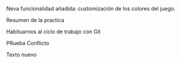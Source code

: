 Neva funcionalidad añadida: customización de los colores del juego.

Resumen de la practica

Habituarnos al ciclo de trabajo con Git

PRueba Conflicto

Texto nuevo
